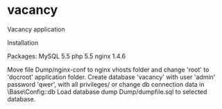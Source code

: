# vacancy
Vacancy application

Installation

Packages:
MySQL 5.5
php 5.5
nginx 1.4.6

Move file Dump/nginx-conf to nginx vhosts folder and change 'root' to 'docroot' application folder.
Create database 'vacancy' with user 'admin' password 'qwer', with all privileges/ or change db connection data in \Base\Config::db
Load database dump Dump/dumpfile.sql to selected database.

